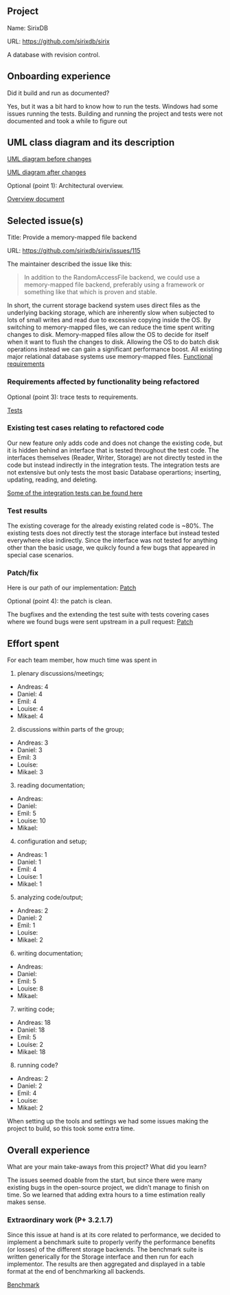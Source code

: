 ## Project

Name: SirixDB

URL: https://github.com/sirixdb/sirix

A database with revision control.

## Onboarding experience

Did it build and run as documented?
    
Yes, but it was a bit hard to know how to run the tests. Windows had some issues running
the tests. Building and running the project and tests were not documented and took a while to figure out

## UML class diagram and its description

[UML diagram before changes](https://drive.google.com/open?id=1aRD_uANkDXxkefOC7EtGK1fH02ZmWJDf)

[UML diagram after changes](https://drive.google.com/open?id=1gbGhfqkQB65t8VKQCfqqriHqFJ0KPteQ)

Optional (point 1): Architectural overview.

[Overview document](https://github.com/soffan20/sirix/tree/overview)

## Selected issue(s)

Title: Provide a memory-mapped file backend

URL: https://github.com/sirixdb/sirix/issues/115

The maintainer described the issue like this: 

> In addition to the RandomAccessFile backend, we could use a memory-mapped file backend, preferably using a framework or something like that which is proven and stable.

In short, the current storage backend system uses direct files as the underlying backing storage, which are inherently slow when subjected to lots of small writes and read due to excessive copying inside the OS. By switching to memory-mapped files, we can reduce the time spent writing changes to disk. Memory-mapped files allow the OS to decide for itself when it want to flush the changes to disk. Allowing the OS to do batch disk operations instead we can gain a significant performance boost. All existing major relational database systems use memory-mapped files.
[Functional requirements](https://docs.google.com/spreadsheets/d/18Y5qv2kYvP9o51C7uxbBEtsGyPz5dqG4tnvo5QNrNkQ/edit?usp=sharing)

### Requirements affected by functionality being refactored

Optional (point 3): trace tests to requirements.

[Tests](https://github.com/soffan20/sirix/commit/acab3ea6d6f9697920d6d2831ba65b99dbe36e44)

### Existing test cases relating to refactored code

Our new feature only adds code and does not change the existing code, but it is hidden behind an interface that is tested throughout the test code.
The interfaces themselves (Reader, Writer, Storage) are not directly tested in the
code but instead indirectly in the integration tests. The integration tests
are not extensive but only tests the most basic Database operartions;
inserting, updating, reading, and deleting.

[Some of the integration tests can be found
here](https://github.com/sirixdb/sirix/tree/master/bundles/sirix-xquery/src/test/java/org/sirix/xquery/function/jn/io)


### Test results
The existing coverage for the already existing related code is ~80%. The
existing tests does not directly test the storage interface but instead tested
everywhere else indirectly. Since the interface was not tested for anything
other than the basic usage, we quikcly found a few bugs that appeared in special case
scenarios.

### Patch/fix

Here is our path of our implementation: [Patch](https://github.com/soffan20/sirix/pull/73)

Optional (point 4): the patch is clean.

The bugfixes and the extending the test suite with tests covering cases where
we found bugs were sent upstream in a pull request: [Patch](https://github.com/sirixdb/sirix/pull/220)

## Effort spent

For each team member, how much time was spent in

1. plenary discussions/meetings;
* Andreas: 4
* Daniel: 4
* Emil: 4
* Louise: 4
* Mikael: 4


2. discussions within parts of the group;

* Andreas: 3
* Daniel: 3
* Emil: 3
* Louise:
* Mikael: 3

3. reading documentation;

* Andreas:
* Daniel:
* Emil: 5
* Louise: 10
* Mikael:

4. configuration and setup;

* Andreas: 1
* Daniel: 1
* Emil: 4
* Louise: 1
* Mikael: 1

5. analyzing code/output;

* Andreas: 2
* Daniel: 2
* Emil: 1
* Louise:
* Mikael: 2

6. writing documentation;

* Andreas:
* Daniel:
* Emil: 5
* Louise: 8
* Mikael:

7. writing code;

* Andreas: 18
* Daniel: 18
* Emil: 5
* Louise: 2
* Mikael: 18

8. running code?

* Andreas: 2
* Daniel: 2
* Emil: 4
* Louise:
* Mikael: 2

When setting up the tools and settings we had some issues making the project to build, so this took some extra time. 

## Overall experience

What are your main take-aways from this project? What did you learn?

The issues seemed doable from the start, but since there were many existing bugs in the open-source project, we didn’t manage to finish on time. So we learned that adding extra hours to a time estimation really makes sense.

### Extraordinary work (P+ 3.2.1.7)

Since this issue at hand is at its core related to performance, we decided to implement a benchmark suite to properly verify the performance benefits (or losses) of the different storage backends. The benchmark suite is written generically for the Storage interface and then run for each implementor. The results are then aggregated and displayed in a table format at the end of benchmarking all backends.

[Benchmark](https://github.com/soffan20/sirix/commit/6d32d6e16eda51985b3c8e78996cd28205e35baa)
